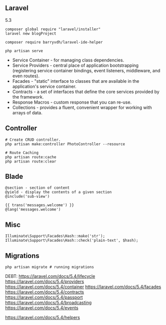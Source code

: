 Laravel
-
5.3

````
composer global require "laravel/installer" 
laravel new blogProject

composer require barryvdh/laravel-ide-helper
````
````
php artisan serve
````

* Service Container - for managing class dependencies.
* Service Providers - central place of application bootstrapping
  (registering service container bindings, event listeners, middleware, and even routes).
* Facades - "static" interface to classes that are available in the application's service container.
* Contracts - a set of interfaces that define the core services provided by the framework.
* Response Macros - custom response that you can re-use.
* Collections - provides a fluent, convenient wrapper for working with arrays of data.

## Controller

````
# Create CRUD controller.
php artisan make:controller PhotoController --resource

# Route Caching
php artisan route:cache
php artisan route:clear
````

## Blade

````blade
@section - section of content
@yield - display the contents of a given section
@include('sub-view')

{{ trans('messages.welcome') }}
@lang('messages.welcome')
````

## Misc

````
Illuminate\Support\Facades\Hash::make('str');
Illuminate\Support\Facades\Hash::check('plain-text', $hash);
````

## Migrations

````
php artisan migrate # running migrations
````

DEBT:
https://laravel.com/docs/5.4/lifecycle
https://laravel.com/docs/5.4/providers
https://laravel.com/docs/5.4/container
https://laravel.com/docs/5.4/facades
https://laravel.com/docs/5.4/contracts
https://laravel.com/docs/5.4/passport
https://laravel.com/docs/5.4/broadcasting
https://laravel.com/docs/5.4/events

https://laravel.com/docs/5.4/helpers
